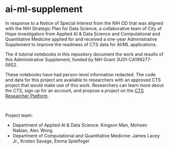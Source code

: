 # ai-ml-supplement

In response to a Notice of Special Interest from the NIH OD that was aligned with the NIH Strategic Plan for Data Science, a collaborative team of City of Hope investigators from Applied AI & Data Science and Computational and Quantitative Medicine applied for and received a one-year Administrative Supplement to improve the readiness of CTS data for AI/ML applications. 

The 4 tutorial notebooks in this repository document the work and results of this Administrative Supplement, funded by NIH Grant 3U01-CA199277-08S2.

These notebooks have had person-level information redacted. The code and data for this project are available to researchers with an approved CTS project that would make use of this work. Researchers can learn more about the CTS, sign up for an account, and propose a project on the [CTS Researcher Platform](www.calteachersstudy.org).

<br>

Project team:
- Department of Applied AI & Data Science: Kingson Man, Mohsen Nabian, Alec Wong
- Department of Computational and Quantitative Medicine: James Lacey Jr., Kristen Savage, Emma Spielfogel

